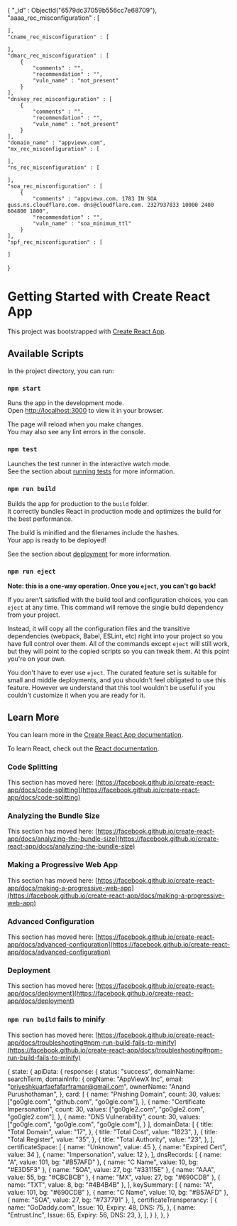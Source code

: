 {
    "_id" : ObjectId("6579dc37059b556cc7e68709"),
    "aaaa_rec_misconfiguration" : [

    ],
    "cname_rec_misconfiguration" : [

    ],
    "dmarc_rec_misconfiguration" : [
        {
            "comments" : "",
            "recommendation" : "",
            "vuln_name" : "not_present"
        }
    ],
    "dnskey_rec_misconfiguration" : [
        {
            "comments" : "",
            "recommendation" : "",
            "vuln_name" : "not_present"
        }
    ],
    "domain_name" : "appviewx.com",
    "mx_rec_misconfiguration" : [

    ],
    "ns_rec_misconfiguration" : [

    ],
    "soa_rec_misconfiguration" : [
        {
            "comments" : "appviewx.com. 1783 IN SOA guss.ns.cloudflare.com. dns@cloudflare.com. 2327937833 10000 2400 604800 1800",
            "recommendation" : "",
            "vuln_name" : "soa_minimum_ttl"
        }
    ],
    "spf_rec_misconfiguration" : [

    ]
}

# Getting Started with Create React App

This project was bootstrapped with [Create React App](https://github.com/facebook/create-react-app).

## Available Scripts

In the project directory, you can run:

### `npm start`

Runs the app in the development mode.\
Open [http://localhost:3000](http://localhost:3000) to view it in your browser.

The page will reload when you make changes.\
You may also see any lint errors in the console.

### `npm test`

Launches the test runner in the interactive watch mode.\
See the section about [running tests](https://facebook.github.io/create-react-app/docs/running-tests) for more information.

### `npm run build`

Builds the app for production to the `build` folder.\
It correctly bundles React in production mode and optimizes the build for the best performance.

The build is minified and the filenames include the hashes.\
Your app is ready to be deployed!

See the section about [deployment](https://facebook.github.io/create-react-app/docs/deployment) for more information.

### `npm run eject`

**Note: this is a one-way operation. Once you `eject`, you can't go back!**

If you aren't satisfied with the build tool and configuration choices, you can `eject` at any time. This command will remove the single build dependency from your project.

Instead, it will copy all the configuration files and the transitive dependencies (webpack, Babel, ESLint, etc) right into your project so you have full control over them. All of the commands except `eject` will still work, but they will point to the copied scripts so you can tweak them. At this point you're on your own.

You don't have to ever use `eject`. The curated feature set is suitable for small and middle deployments, and you shouldn't feel obligated to use this feature. However we understand that this tool wouldn't be useful if you couldn't customize it when you are ready for it.

## Learn More

You can learn more in the [Create React App documentation](https://facebook.github.io/create-react-app/docs/getting-started).

To learn React, check out the [React documentation](https://reactjs.org/).

### Code Splitting

This section has moved here: [https://facebook.github.io/create-react-app/docs/code-splitting](https://facebook.github.io/create-react-app/docs/code-splitting)

### Analyzing the Bundle Size

This section has moved here: [https://facebook.github.io/create-react-app/docs/analyzing-the-bundle-size](https://facebook.github.io/create-react-app/docs/analyzing-the-bundle-size)

### Making a Progressive Web App

This section has moved here: [https://facebook.github.io/create-react-app/docs/making-a-progressive-web-app](https://facebook.github.io/create-react-app/docs/making-a-progressive-web-app)

### Advanced Configuration

This section has moved here: [https://facebook.github.io/create-react-app/docs/advanced-configuration](https://facebook.github.io/create-react-app/docs/advanced-configuration)

### Deployment

This section has moved here: [https://facebook.github.io/create-react-app/docs/deployment](https://facebook.github.io/create-react-app/docs/deployment)

### `npm run build` fails to minify

This section has moved here: [https://facebook.github.io/create-react-app/docs/troubleshooting#npm-run-build-fails-to-minify](https://facebook.github.io/create-react-app/docs/troubleshooting#npm-run-build-fails-to-minify)



{
    state: {
        apiData: {
        response: {
            status: "success",
            domainName: searchTerm,
            domainInfo: {
            orgName: "AppViewX Inc",
            email: "priyeshkuarfaefafarframar@gmail.com",
            ownerName: "Anand Purushothaman",
            },
            card: [
            {
                name: "Phishing Domain",
                count: 30,
                values: ["go0gle.com", "github.com", "go0gle.com"],
            },
            {
                name: "Certificate Impersonation",
                count: 30,
                values: ["go0gle2.com", "go0gle2.com", "go0gle2.com"],
            },
            {
                name: "DNS Vulnerability",
                count: 30,
                values: ["go0gle.com", "go0gle.com", "go0gle.com"],
            }
            ],
            domainData: [
                {
                title: "Total Domain",
                value: "17",
                },
                {
                title: "Total Cost",
                value: "1823",
                },
                {
                title: "Total Register",
                value: "35",
                },
                {
                title: "Total Authority",
                value: "23",
                },
            ],
            certificateSpace: [
            { name: "Unknown", value: 45 },
            { name: "Expired Cert", value: 34 },
            { name: "Impersonation", value: 12 },
            ],
            dnsRecords: [
            { name: "A", value: 101, bg: "#B57AFD" },
            { name: "C Name", value: 10, bg: "#E3D5F3" },
            { name: "SOA", value: 27, bg: "#33115E" },
            { name: "AAA", value: 55, bg: "#CBCBCB" },
            { name: "MX", value: 27, bg: "#690CDB" },
            { name: "TXT", value: 8, bg: "#4B4B4B" },
            ],
            keySummary: [
            { name: "A", value: 101, bg: "#690CDB" },
            { name: "C Name", value: 10, bg: "#B57AFD" },
            { name: "SOA", value: 27, bg: "#737791" },
            ],
            certificateTransperancy: [
            {
                name: "GoDaddy.com",
                Issue: 10,
                Expiry: 48,
                DNS: 75,
            },
            {
                name: "Entrust.Inc",
                Issue: 65,
                Expiry: 56,
                DNS: 23,
            },
            ],
        }
        },
    },
}